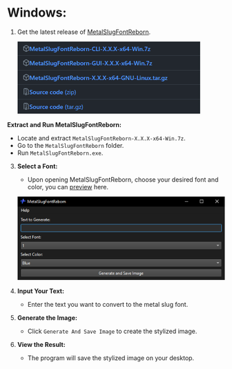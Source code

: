 # **Windows:**

1. Get the latest release of [MetalSlugFontReborn](https://github.com/VermeilChan/MetalSlugFontReborn/releases/latest).

   ![Download MetalSlugFontReborn](Markdown/Guide/Download-Program.png)

**Extract and Run MetalSlugFontReborn:**
   - Locate and extract `MetalSlugFontReborn-X.X.X-x64-Win.7z`.
   - Go to the `MetalSlugFontReborn` folder.
   - Run `MetalSlugFontReborn.exe`.

3. **Select a Font:**
   - Upon opening MetalSlugFontReborn, choose your desired font and color, you can [preview](Documentation/EXAMPLE.md) here.

   ![MetalSlugFontReborn](Markdown/Guide/Windows/MetalSlugFontReborn.png)

4. **Input Your Text:**
   - Enter the text you want to convert to the metal slug font.

5. **Generate the Image:**
   - Click `Generate And Save Image` to create the stylized image.

6. **View the Result:**
   - The program will save the stylized image on your desktop.

